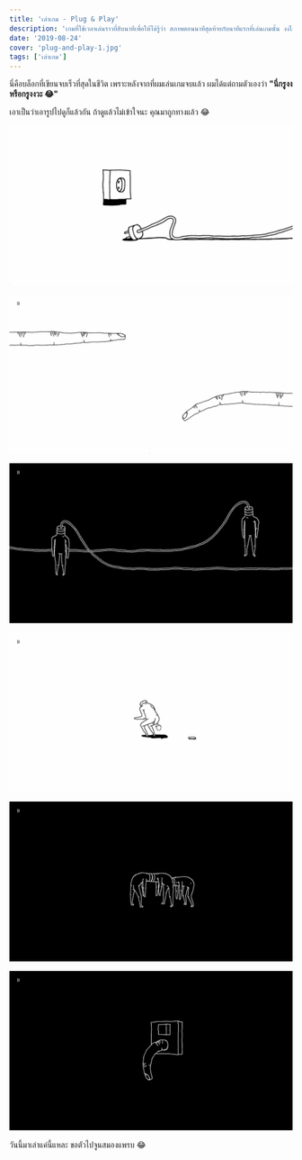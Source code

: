```yaml
---
title: 'เล่าเกม - Plug & Play'
description: 'เกมที่ใช้เวลาเล่นราวยี่สิบนาทีเพื่อให้ได้รู้ว่า สภาพตอนนาทีสุดท้ายกับนาทีแรกที่เล่นเกมนั้น งงไม่ต่างกัน ถถถ'
date: '2019-08-24'
cover: 'plug-and-play-1.jpg'
tags: ['เล่าเกม']
---
```


นี่คือบล็อกที่เขียนจบเร็วที่สุดในชีวิต เพราะหลังจากที่ผมเล่นเกมจบแล้ว ผมได้แต่ถามตัวเองว่า **"นี่กรูงงหรือกรูงงวะ 😂"**

เอาเป็นว่าเอารูปไปดูก็แล้วกัน ถ้าดูแล้วไม่เข้าใจนะ คุณมาถูกทางแล้ว 😂

![Plug & Play](plug-and-play-2.jpg)

![Plug & Play](plug-and-play-3.jpg)

![Plug & Play](plug-and-play-4.jpg)

![Plug & Play](plug-and-play-5.jpg)

![Plug & Play](plug-and-play-6.jpg)

![Plug & Play](plug-and-play-7.jpg)

วันนี้มาเล่าแค่นี้แหละ ขอตัวไปจูนสมองแพรบ 😂
